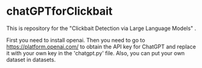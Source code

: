 # chatGPTforClickbait
This is repository for the "Clickbait Detection via Large Language Models" . 

First you need to install openai. 
Then you need to go to https://platform.openai.com/ to obtain the API key for ChatGPT and replace it with your own key in the 'chatgpt.py' file. 
Also, you can put your own dataset in datasets.
